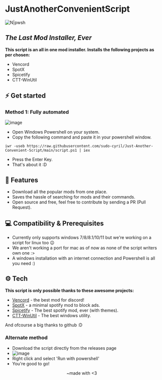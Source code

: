 # JustAnotherConvenientScript
![N|pwsh](https://raw.githubusercontent.com/PowerShell/PowerShell/master/assets/ps_black_64.svg?sanitize=true)

## _The Last Mod Installer, Ever_

**This script is an all in one mod installer. Installs the following projects as per chosen:**

- Vencord
- SpotX
- Spicetify
- CTT-WinUtil

## ⚡ Get started

### Method 1: Fully automated
![image](https://github.com/sudo-cyril/Just-Another-Convenient-Script/assets/58302941/730c8f30-ba93-461a-adfa-1c4caad3d26d)

- Open Windows Powershell on your system.
- Copy the following command and paste it in your powershell window.
```
iwr -useb https://raw.githubusercontent.com/sudo-cyril/Just-Another-Convenient-Script/main/script.ps1 | iex
```
- Press the Enter Key.
- That's about it :D

## 🚩 Features
- Download all the popular mods from one place.
- Saves the hassle of searching for mods and their commands.
- Open source and free, feel free to contribute by sending a PR (Pull Request).
 
## 💻 Compatibility & Prerequisites
- Currently only supports windows 7/8/8.1/10/11 but we're working on a script for linux too 😉
- We aren't working a port for mac as of now as none of the script writers own one :>
- A windows installation with an internet connection and Powershell is all you need :)

## ⚙ Tech

**This script is only possible thanks to these awesome projects:**

- [Vencord](https://github.com/Vendicated/Vencord) - the best mod for discord!
- [SpotX](https://github.com/SpotX-Official/SpotX) - a minimal spotify mod to block ads.
- [Spicetify](https://github.com/spicetify) - The best spotify mod, ever (with themes).
- [CTT-WinUtil](https://github.com/ChrisTitusTech/winutil) - The best windows utility.

And ofcourse a big thanks to github :D

### Alternate method
- Download the script directly from the releases page
- ![image](https://github.com/sudo-cyril/Just-Another-Convenient-Script/assets/58302941/c9d27374-e5a4-4988-bbe3-8a61e8ec56df)
- Right click and select 'Run with powershell'
- You're good to go!

            
<p align="center">~made with <3</p>
